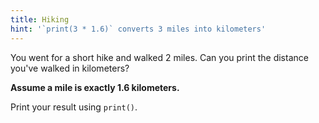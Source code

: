 ```yaml
---
title: Hiking
hint: '`print(3 * 1.6)` converts 3 miles into kilometers'
---
```


You went for a short hike and walked 2 miles. Can you print the distance you've walked in kilometers?

**Assume a mile is exactly 1.6 kilometers.**

Print your result using `print()`.
